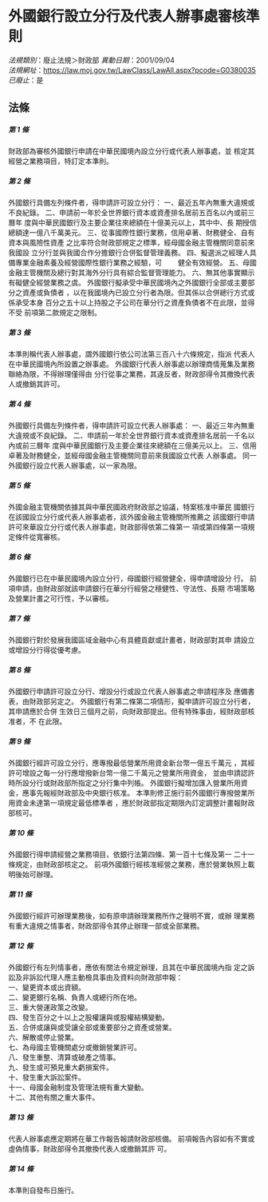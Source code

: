 # 外國銀行設立分行及代表人辦事處審核準則

*法規類別*：廢止法規＞財政部
*異動日期*：2001/09/04  
*法規網址*：https://law.moj.gov.tw/LawClass/LawAll.aspx?pcode=G0380035
*已廢止*：是


## 法條
##### 第 1 條
財政部為審核外國銀行申請在中華民國境內設立分行或代表人辦事處，並
核定其經營之業務項目，特訂定本準則。

##### 第 2 條
外國銀行具備左列條件者，得申請許可設立分行：
一、最近五年內無重大違規或不良紀錄。
二、申請前一年於全世界銀行資本或資產排名居前五百名以內或前三曆年
    度與中華民國銀行及主要企業往來總額在十億美元以上，其中中、長
    期授信總額達一億八千萬美元。
三、從事國際性銀行業務，信用卓著、財務健全、自有資本與風險性資產
    之比率符合財政部規定之標準，經母國金融主管機關同意前來我國設
    立分行並與我國合作分擔銀行合併監督管理義務。
四、擬選派之經理人具備專業金融素養及經營國際性銀行業務之經驗，可
　　健全有效經營。
五、母國金融主管機關及總行對其海外分行具有綜合監督管理能力。
六、無其他事實顯示有礙健全經營業務之虞。
外國銀行擬承受中華民國境內之外國銀行全部或主要部分之資產或負債者
，以在我國境內已設立分行者為限。但其係以合併總行方式或係承受本身
百分之五十以上持股之子公司在華分行之資產負債者不在此限，並得不受
前項第二款規定之限制。


##### 第 3 條
本準則稱代表人辦事處，謂外國銀行依公司法第三百八十六條規定，指派
代表人在中華民國境內所設置之辦事處。
外國銀行代表人辦事處以辦理商情蒐集及業務聯絡為限，不得辦理僅得由
分行從事之業務，其違反者，財政部得令其撤換代表人或撤銷其許可。

##### 第 4 條
外國銀行具備左列條件者，得申請許可設立代表人辦事處：
一、最近三年內無重大違規或不良紀錄。
二、申請前一年於全世界銀行資本或資產排名居前一千名以內或前三曆年
    度與中華民國銀行及主要企業往來總額在三億美元以上。
三、信用卓著及財務健全，並經母國金融主管機關同意前來我國設立代表
    人辦事處。
同一外國銀行設立代表人辦事處，以一家為限。


##### 第 5 條
外國金融主管機關依據其與中華民國政府財政部之協議，特案核准中華民
國銀行在該國設立分行或代表人辦事處者，該外國金融主管機關所推薦之
該國銀行申請許可來華設立分行或代表人辦事處，財政部得依第二條第一
項或第四條第一項規定條件從寬審核。

##### 第 6 條
外國銀行已在中華民國境內設立分行，母國銀行經營健全，得申請增設分
行。
前項申請，由財政部就該申請銀行在華分行經營之穩健性、守法性、長期
市場策略及營業計畫之可行性，予以審核。

##### 第 7 條
外國銀行對於發展我國區域金融中心有具體貢獻或計畫者，財政部對其申
請設立或增設分行得從優考慮。

##### 第 8 條
外國銀行申請許可設立分行、增設分行或設立代表人辦事處之申請程序及
應備書表，由財政部另定之。
外國銀行有第二條第二項情形，擬申請許可設立分行者，其申請應於合併
生效日三個月之前，向財政部提出。但有特殊事由，經財政部核准者，不
在此限。

##### 第 9 條
外國銀行經許可設立分行，應專撥最低營業所用資金新台幣一億五千萬元
，其經許可增設之每一分行應增撥新台幣一億二千萬元之營業所用資金，
並由申請認許時所設分行或財政部所指定之分行集中列帳。
外國銀行擬增加匯入營業所用資金，應事先報經財政部及中央銀行核准。
本準則修正施行前外國銀行專撥營業所用資金未達第一項規定最低標準者
，應於財政部指定期限內訂定調整計畫報財政部核可。

##### 第 10 條
外國銀行得申請經營之業務項目，依銀行法第四條、第一百十七條及第一
二十一條規定，由財政部核定之。
前項外國銀行經核准經營之業務，應於營業執照上載明後始可辦理。

##### 第 11 條
外國銀行經許可辦理業務後，如有原申請辦理業務所作之聲明不實，或辦
理業務有重大違規之情事者，財政部得令其停止辦理一部或全部業務。

##### 第 12 條
外國銀行有左列情事者，應依有關法令規定辦理，且其在中華民國境內指
定之訴訟及非訴訟代理人應主動檢具事由及資料向財政部申報：        
一、變更資本或出資額。                                          
二、變更銀行名稱、負責人或總行所在地。                          
三、重大營運政策之改變。                                        
四、發生百分之十以上之股權讓與或股權結構變動。                  
五、合併或讓與或受讓全部或重要部分之資產或營業。                
六、解散或停止營業。                                            
七、為母國主管機關處分或撤銷營業許可。                          
八、發生重整、清算或破產之情事。                                
九、發生或可預見重大虧損案件。                                  
十、發生重大訴訟案件。                                        
十一、母國金融制度及管理法規有重大變動。                        
十二、其他有關之重大事件。

##### 第 13 條
代表人辦事處應定期將在華工作報告報請財政部核備。
前項報告內容如有不實或虛偽情事，財政部得令其撤換代表人或撤銷其許
可。

##### 第 14 條
本準則自發布日施行。


